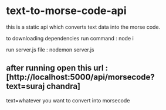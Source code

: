 # text-to-morse-code-api
this is a static api which converts text data into the morse code.

 to downloading dependencies run command :  node i

 
 run server.js file : nodemon server.js

 
 ## after running open this url : [http://localhost:5000/api/morsecode?text=suraj chandra] 
 
 
 text=whatever you want to convert into morsecode
